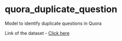 # quora_duplicate_question
Model to identify duplicate questions in Quora

Link of the dataset - [Click here](https://www.kaggle.com/c/quora-question-pairs/data)